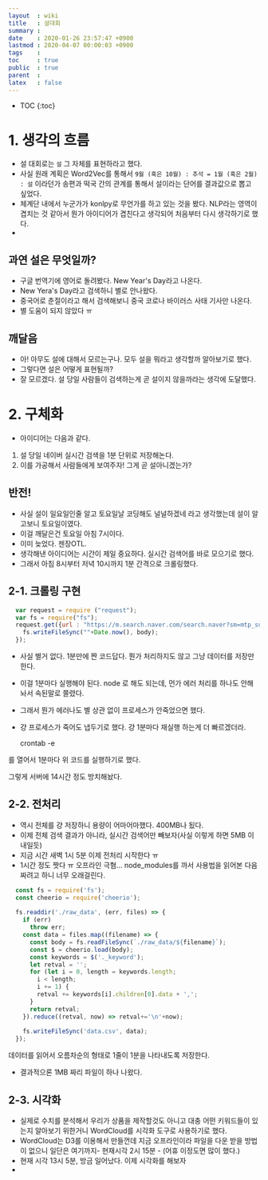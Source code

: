 ```yaml
---
layout  : wiki
title   : 설대회
summary : 
date    : 2020-01-26 23:57:47 +0900
lastmod : 2020-04-07 00:00:03 +0900
tags    : 
toc     : true
public  : true
parent  : 
latex   : false
---
```

* TOC
{:toc}

# 1. 생각의 흐름

- 설 대회로는 `설` 그 자체를 표현하라고 했다.
- 사실 원래 계획은 Word2Vec를 통해서 `9월 (혹은 10월) : 추석 = 1월 (혹은 2월) : 설` 이라던가 송편과 떡국 간의 관계를 통해서 설이라는 단어를 결과값으로 뽑고 싶었다.
- 체계단 내에서 누군가가 konlpy로 무언가를 하고 있는 것을 봤다. NLP라는 영역이 겹치는 것 같아서 뭔가 아이디어가 겹친다고 생각되어 처음부터 다시 생각하기로 했다.
- 

## 과연 설은 무엇일까?

- 구글 번역기에 영어로 돌려봤다. New Year's Day라고 나온다.
- New Yera's Day라고 검색하니 별로 안나왔다.
- 중국어로 춘절이라고 해서 검색해보니 중국 코로나 바이러스 사태 기사만 나온다.
- 별 도움이 되지 않았다 ㅠ

## 깨달음

- 아! 아무도 설에 대해서 모르는구나. 모두 설을 뭐라고 생각할까 알아보기로 했다.
- 그렇다면 설은 어떻게 표현될까?
- 잘 모르겠다. 설 당일 사람들이 검색하는게 곧 설이지 않을까라는 생각에 도달했다.

# 2. 구체화

- 아이디어는 다음과 같다.
1. 설 당일 네이버 실시간 검색을 1분 단위로 저장해논다.
2. 이를 가공해서 사람들에게 보여주자! 그게 곧 설아니겠는가?

## 반전!

- 사실 설이 일요일인줄 알고 토요일날 코딩해도 널널하겠네 라고 생각했는데 설이 알고보니 토요일이였다.
- 이걸 깨달은건 토요일 아침 7시이다.
- 이미 늦었다. 젠장OTL.
- 생각해낸 아이디어는 시간이 제일 중요하다. 실시간 검색어를 바로 모으기로 했다.
- 그래서 아침 8시부터 저녁 10시까지 1분 간격으로 크롤링했다.

## 2-1. 크롤링 구현

```js
  var request = require ("request");
  var fs = require("fs");
  request.get({url : "https://m.search.naver.com/search.naver?sm=mtp_sug.top&where=m&query=%EC%8B%A4%EC%8B%9C%EA%B0%84%EA%B2%80%EC%83%89%EC%96%B4&acq=%EC%8B%A8&acr=0&qdt=0" }, function (err, response, body){
  	fs.writeFileSync(""+Date.now(), body);
  });
```

- 사실 별거 없다. 1분만에 짠 코드답다. 뭔가 처리하지도 않고 그냥 데이터를 저장만 한다.
- 이걸 1분마다 실행해야 된다. node 로 해도 되는데, 먼가 에러 처리를 하나도 안해놔서 속된말로 쫄렸다.
- 그래서 뭔가 에러나도 별 상관 없이 프로세스가 안죽었으면 했다.
- 걍 프로세스가 죽어도 냅두기로 했다. 걍 1분마다 재실행 하는게 더 빠르겠더라.

    crontab -e

를 열어서 1분마다 위 코드를 실행하기로 했다.

[]()

그렇게 서버에 14시간 정도 방치해놨다.

## 2-2. 전처리

- 역시 전체를 걍 저장하니 용량이 어마어마했다. 400MB나 됬다.
- 이제 전체 검색 결과가 아니라, 실시간 검색어만 빼보자(사실 이렇게 하면 5MB 이내일듯)
- 지금 시간 새벽 1시 5분 이제 전처리 시작한다 ㅠ
- 1시간 정도 짯다 ㅠ 오프라인 극혐... node_modules를 까서 사용법을 읽어본 다음 짜려고 하니 너무 오래걸린다.

```js
  const fs = require('fs');
  const cheerio = require('cheerio');
  
  fs.readdir('./raw_data', (err, files) => {
    if (err)
      throw err;
    const data = files.map((filename) => {
      const body = fs.readFileSync(`./raw_data/${filename}`);
      const $ = cheerio.load(body);
      const keywords = $('._keyword');
      let retval = '';
      for (let i = 0, length = keywords.length;
        i < length;
        i += 1) {
        retval += keywords[i].children[0].data + ',';
      }
      return retval;
    }).reduce((retval, now) => retval+='\n'+now);
    
    fs.writeFileSync('data.csv', data);
  });
```

데이터를 읽어서 오름차순의 형태로 1줄이 1분을 나타내도록 저장한다.

- 결과적으론 1MB 짜리 파일이 하나 나왔다.

## 2-3. 시각화

- 실제로 수치를 분석해서 우리가 상품을 제작할것도 아니고 대충 어떤 키워드들이 있는지 알아보기 위한거니 WordCloud를 시각화 도구로 사용하기로 했다.
- WordCloud는 D3를 이용해서 만들껀데 지금 오프라인이라 파일을 다운 받을 방법이 없으니 일단은 여기까지- 현재시각 2시 15분 - (어휴 이정도면 많이 했다.)
- 현재 시각 13시 5분, 방금 일어났다. 이제 시각화를 해보자
-
